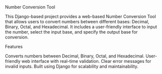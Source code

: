 Number Conversion Tool

This Django-based project provides a web-based Number Conversion Tool that allows users to convert numbers between different bases: Decimal, Binary, Octal, and Hexadecimal. It includes a user-friendly interface to input the number, select the input base, and specify the output base for conversion.

Features

Converts numbers between Decimal, Binary, Octal, and Hexadecimal.
User-friendly web interface with real-time validation.
Clear error messages for invalid inputs.
Built using Django for scalability and maintainability.

